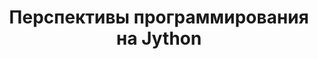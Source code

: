 ---  
title: Перспективы программирования на Jython  
type: docs  
weight: 20  
url: /java/programming-outlook-in-jython/  
---  